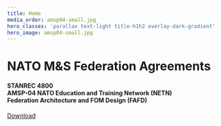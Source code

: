 ```yaml
---
title: Home
media_order: amsp04-small.jpg
hero_classes: 'parallax text-light title-h1h2 overlay-dark-gradient'
hero_image: amsp04-small.jpg
---
```


# NATO M&S **Federation Agreements**
#### STANREC 4800</br>AMSP-04 NATO Education and Training Network (NETN) </br>Federation Architecture and FOM Design (FAFD)
[Download](https://nso.nato.int/nso/nsdd/APdetails.html?APNo=2268&LA=EN&classes=btn,btn-primary,btn-lg,btn-primary-outline)

